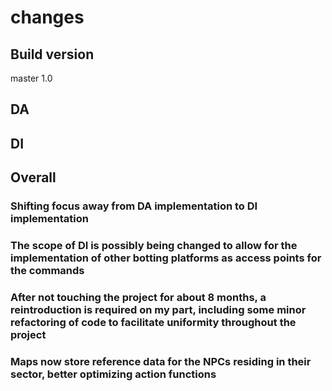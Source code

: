 # changes

## Build version

master 1.0

## DA

## DI

## Overall

### Shifting focus away from DA implementation to DI implementation

### The scope of DI is possibly being changed to allow for the implementation of other botting platforms as access points for the commands

### After not touching the project for about 8 months, a reintroduction is required on my part, including some minor refactoring of code to facilitate uniformity throughout the project

### Maps now store reference data for the NPCs residing in their sector, better optimizing action functions
